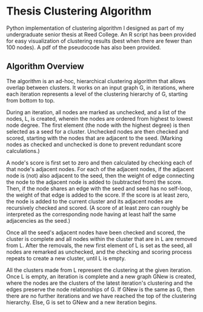 Thesis Clustering Algorithm
==============
Python implementation of clustering algorithm I designed as part of my undergraduate senior thesis at Reed College. An R script has been provided for easy visualization of clustering results (best when there are fewer than 100 nodes). A pdf of the pseudocode has also been provided.

Algorithm Overview
--------------
The algorithm is an ad-hoc, hierarchical clustering algorithm that allows overlap between clusters. It works on an input graph G, in iterations, where each iteration represents a level of the clustering hierarchy of G, starting from bottom to top.

During an iteration, all nodes are marked as unchecked, and a list of the nodes, L, is created, wherein the nodes are ordered from highest to lowest node degree. The first element (the node with the highest degree) is then selected as a seed for a cluster. Unchecked nodes are then checked and scored, starting with the nodes that are adjacent to the seed. (Marking nodes as checked and unchecked is done to prevent redundant score calculations.)

A node's score is first set to zero and then calculated by checking each of that node's adjacent nodes. For each of the adjacent nodes, if the adjacent node is (not) also adjacent to the seed, then the weight of edge connecting the node to the adjacent node is added to (subtracted from) the score. Then, if the node shares an edge with the seed and seed has no self-loop, the weight of that edge is added to the score. If the score is at least zero, the node is added to the current cluster and its adjacent nodes are recursively checked and scored. (A score of at least zero can roughly be interpreted as the corresponding node having at least half the same adjacencies as the seed.)

Once all the seed's adjacent nodes have been checked and scored, the cluster is complete and all nodes within the cluster that are in L are removed from L. After the removals, the new first element of L is set as the seed, all nodes are remarked as unchecked, and the checking and scoring process repeats to create a new cluster, until L is empty.

All the clusters made from L represent the clustering at the given iteration. Once L is empty, an iteration is complete and a new graph GNew is created, where the nodes are the clusters of the latest iteration's clustering and the edges preserve the node relationships of G. If GNew is the same as G, then there are no further iterations and we have reached the top of the clustering hierarchy. Else, G is set to GNew and a new iteration begins.